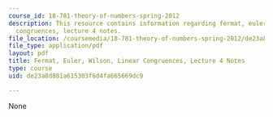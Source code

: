 ```yaml
---
course_id: 18-781-theory-of-numbers-spring-2012
description: This resource contains information regarding fermat, euler, wilson, linear
  congruences, lecture 4 notes.
file_location: /coursemedia/18-781-theory-of-numbers-spring-2012/de23a8d881a615303f6d4fa665669dc9_MIT18_781S12_lec4.pdf
file_type: application/pdf
layout: pdf
title: Fermat, Euler, Wilson, Linear Congruences, Lecture 4 Notes
type: course
uid: de23a8d881a615303f6d4fa665669dc9

---
```

None